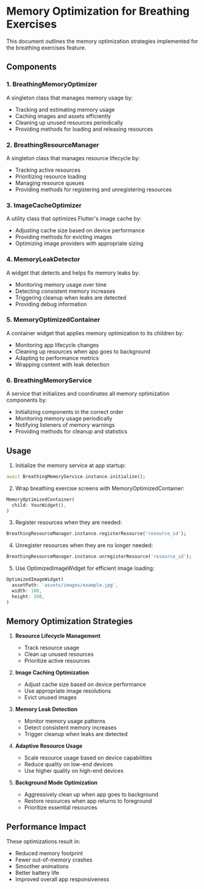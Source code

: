 # Memory Optimization for Breathing Exercises

This document outlines the memory optimization strategies implemented for the breathing exercises feature.

## Components

### 1. BreathingMemoryOptimizer

A singleton class that manages memory usage by:
- Tracking and estimating memory usage
- Caching images and assets efficiently
- Cleaning up unused resources periodically
- Providing methods for loading and releasing resources

### 2. BreathingResourceManager

A singleton class that manages resource lifecycle by:
- Tracking active resources
- Prioritizing resource loading
- Managing resource queues
- Providing methods for registering and unregistering resources

### 3. ImageCacheOptimizer

A utility class that optimizes Flutter's image cache by:
- Adjusting cache size based on device performance
- Providing methods for evicting images
- Optimizing image providers with appropriate sizing

### 4. MemoryLeakDetector

A widget that detects and helps fix memory leaks by:
- Monitoring memory usage over time
- Detecting consistent memory increases
- Triggering cleanup when leaks are detected
- Providing debug information

### 5. MemoryOptimizedContainer

A container widget that applies memory optimization to its children by:
- Monitoring app lifecycle changes
- Cleaning up resources when app goes to background
- Adapting to performance metrics
- Wrapping content with leak detection

### 6. BreathingMemoryService

A service that initializes and coordinates all memory optimization components by:
- Initializing components in the correct order
- Monitoring memory usage periodically
- Notifying listeners of memory warnings
- Providing methods for cleanup and statistics

## Usage

1. Initialize the memory service at app startup:
```dart
await BreathingMemoryService.instance.initialize();
```

2. Wrap breathing exercise screens with MemoryOptimizedContainer:
```dart
MemoryOptimizedContainer(
  child: YourWidget(),
)
```

3. Register resources when they are needed:
```dart
BreathingResourceManager.instance.registerResource('resource_id');
```

4. Unregister resources when they are no longer needed:
```dart
BreathingResourceManager.instance.unregisterResource('resource_id');
```

5. Use OptimizedImageWidget for efficient image loading:
```dart
OptimizedImageWidget(
  assetPath: 'assets/images/example.jpg',
  width: 100,
  height: 100,
)
```

## Memory Optimization Strategies

1. **Resource Lifecycle Management**
   - Track resource usage
   - Clean up unused resources
   - Prioritize active resources

2. **Image Caching Optimization**
   - Adjust cache size based on device performance
   - Use appropriate image resolutions
   - Evict unused images

3. **Memory Leak Detection**
   - Monitor memory usage patterns
   - Detect consistent memory increases
   - Trigger cleanup when leaks are detected

4. **Adaptive Resource Usage**
   - Scale resource usage based on device capabilities
   - Reduce quality on low-end devices
   - Use higher quality on high-end devices

5. **Background Mode Optimization**
   - Aggressively clean up when app goes to background
   - Restore resources when app returns to foreground
   - Prioritize essential resources

## Performance Impact

These optimizations result in:
- Reduced memory footprint
- Fewer out-of-memory crashes
- Smoother animations
- Better battery life
- Improved overall app responsiveness